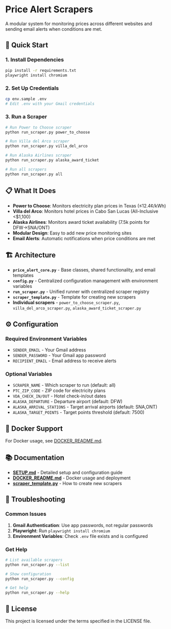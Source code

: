 # Price Alert Scrapers

A modular system for monitoring prices across different websites and sending email alerts when conditions are met.

## 🚀 Quick Start

### 1. Install Dependencies
```bash
pip install -r requirements.txt
playwright install chromium
```

### 2. Set Up Credentials
```bash
cp env.sample .env
# Edit .env with your Gmail credentials
```

### 3. Run a Scraper
```bash
# Run Power to Choose scraper
python run_scraper.py power_to_choose

# Run Villa del Arco scraper
python run_scraper.py villa_del_arco

# Run Alaska Airlines scraper
python run_scraper.py alaska_award_ticket

# Run all scrapers
python run_scraper.py all
```

## 📋 What It Does

- **Power to Choose**: Monitors electricity plan prices in Texas (≤12.4¢/kWh)
- **Villa del Arco**: Monitors hotel prices in Cabo San Lucas (All-Inclusive <$1,100)
- **Alaska Airlines**: Monitors award ticket availability (7.5k points for DFW→SNA/ONT)
- **Modular Design**: Easy to add new price monitoring sites
- **Email Alerts**: Automatic notifications when price conditions are met

## 🏗️ Architecture

- **`price_alert_core.py`** - Base classes, shared functionality, and email templates
- **`config.py`** - Centralized configuration management with environment variables
- **`run_scraper.py`** - Unified runner with centralized scraper registry
- **`scraper_template.py`** - Template for creating new scrapers
- **Individual scrapers** - `power_to_choose_scraper.py`, `villa_del_arco_scraper.py`, `alaska_award_ticket_scraper.py`

## ⚙️ Configuration

### Required Environment Variables
- `SENDER_EMAIL` - Your Gmail address
- `SENDER_PASSWORD` - Your Gmail app password
- `RECIPIENT_EMAIL` - Email address to receive alerts

### Optional Variables
- `SCRAPER_NAME` - Which scraper to run (default: all)
- `PTC_ZIP_CODE` - ZIP code for electricity plans
- `VDA_CHECK_IN/OUT` - Hotel check-in/out dates
- `ALASKA_DEPARTURE` - Departure airport (default: DFW)
- `ALASKA_ARRIVAL_STATIONS` - Target arrival airports (default: SNA,ONT)
- `ALASKA_TARGET_POINTS` - Target points threshold (default: 7500)

## 🐳 Docker Support

For Docker usage, see [DOCKER_README.md](DOCKER_README.md).

## 📚 Documentation

- **[SETUP.md](SETUP.md)** - Detailed setup and configuration guide
- **[DOCKER_README.md](DOCKER_README.md)** - Docker usage and deployment
- **[scraper_template.py](scraper_template.py)** - How to create new scrapers

## 🔧 Troubleshooting

### Common Issues
1. **Gmail Authentication**: Use app passwords, not regular passwords
2. **Playwright**: Run `playwright install chromium`
3. **Environment Variables**: Check `.env` file exists and is configured

### Get Help
```bash
# List available scrapers
python run_scraper.py --list

# Show configuration
python run_scraper.py --config

# Get help
python run_scraper.py --help
```

## 📄 License

This project is licensed under the terms specified in the LICENSE file.
